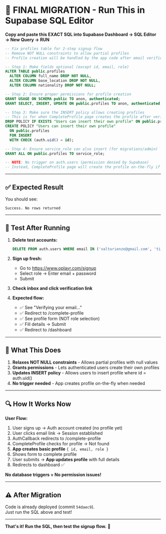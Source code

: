 # 🎯 FINAL MIGRATION - Run This in Supabase SQL Editor

**Copy and paste this EXACT SQL into Supabase Dashboard → SQL Editor → New Query → RUN**

```sql
-- Fix profiles table for 2-step signup flow
-- Remove NOT NULL constraints to allow partial profiles
-- Profile creation will be handled by the app code after email verification

-- Step 1: Make fields optional (except id, email, role)
ALTER TABLE public.profiles 
  ALTER COLUMN full_name DROP NOT NULL,
  ALTER COLUMN base_location DROP NOT NULL,
  ALTER COLUMN nationality DROP NOT NULL;

-- Step 2: Ensure proper permissions for profile creation
GRANT USAGE ON SCHEMA public TO anon, authenticated;
GRANT SELECT, INSERT, UPDATE ON public.profiles TO anon, authenticated;

-- Step 3: Make sure the INSERT policy allows creating profiles
-- This is for when CompleteProfile page creates the profile after verification
DROP POLICY IF EXISTS "Users can insert their own profile" ON public.profiles;
CREATE POLICY "Users can insert their own profile"
  ON public.profiles
  FOR INSERT
  WITH CHECK (auth.uid() = id);

-- Step 4: Ensure service_role can also insert (for migrations/admin)
GRANT ALL ON public.profiles TO service_role;

-- NOTE: No trigger on auth.users (permission denied by Supabase)
-- Instead, CompleteProfile page will create the profile on-the-fly if it doesn't exist
```

---

## ✅ Expected Result

You should see:
```
Success. No rows returned
```

---

## 🧪 Test After Running

1. **Delete test accounts:**
   ```sql
   DELETE FROM auth.users WHERE email IN ('valturienzo@gmail.com', 'tian@kykuyo.com');
   ```

2. **Sign up fresh:**
   - Go to https://www.oplayr.com/signup
   - Select role → Enter email + password
   - Submit

3. **Check inbox and click verification link**

4. **Expected flow:**
   - ✅ See "Verifying your email..." 
   - ✅ Redirect to /complete-profile
   - ✅ See profile form (NOT role selection)
   - ✅ Fill details → Submit
   - ✅ Redirect to /dashboard

---

## 📝 What This Does

1. **Relaxes NOT NULL constraints** - Allows partial profiles with null values
2. **Grants permissions** - Lets authenticated users create their own profiles
3. **Updates INSERT policy** - Allows users to insert profile where id = auth.uid()
4. **No trigger needed** - App creates profile on-the-fly when needed

---

## 🔍 How It Works Now

**User Flow:**
1. User signs up → Auth account created (no profile yet)
2. User clicks email link → Session established
3. AuthCallback redirects to /complete-profile
4. CompleteProfile checks for profile → Not found
5. **App creates basic profile** `{ id, email, role }`
6. Shows form to complete profile
7. User submits → **App updates profile** with full details
8. Redirects to dashboard ✅

**No database triggers = No permission issues!**

---

## ⚠️ After Migration

Code is already deployed (commit `54daec9`).  
Just run the SQL above and test!

---

**That's it! Run the SQL, then test the signup flow.** 🚀
